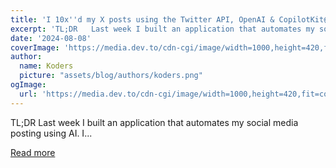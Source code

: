 ```yaml
---
title: 'I 10x''d my X posts using the Twitter API, OpenAI & CopilotKit😱'
excerpt: 'TL;DR   Last week I built an application that automates my social media posting using AI. I...'
date: '2024-08-08'
coverImage: 'https://media.dev.to/cdn-cgi/image/width=1000,height=420,fit=cover,gravity=auto,format=auto/https%3A%2F%2Fdev-to-uploads.s3.amazonaws.com%2Fuploads%2Farticles%2Ffbt9ene9bke8s9dp6ze0.gif'
author:
  name: Koders
  picture: "assets/blog/authors/koders.png"
ogImage:
  url: 'https://media.dev.to/cdn-cgi/image/width=1000,height=420,fit=cover,gravity=auto,format=auto/https%3A%2F%2Fdev-to-uploads.s3.amazonaws.com%2Fuploads%2Farticles%2Ffbt9ene9bke8s9dp6ze0.gif'
---
```


TL;DR   Last week I built an application that automates my social media posting using AI. I...

[Read more](https://dev.to/github20k/i-10xd-my-x-posts-using-the-twitter-api-openai-copilotkit-2d5n)
